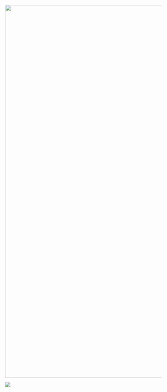 <img align="center" width=1200 src="https://i.ibb.co/7R1sbjX/Le-Akram.jpg">

![](https://komarev.com/ghpvc/?username=DaoudAkram60&color=brightgreen)
